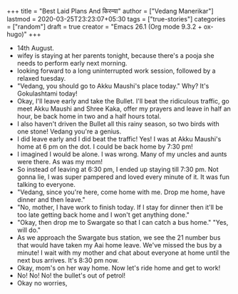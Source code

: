 +++
title = "Best Laid Plans And किरन्या"
author = ["Vedang Manerikar"]
lastmod = 2020-03-25T23:23:07+05:30
tags = ["true-stories"]
categories = ["random"]
draft = true
creator = "Emacs 26.1 (Org mode 9.3.2 + ox-hugo)"
+++

-   14th August.
-   wifey is staying at her parents tonight, because there's a pooja she
    needs to perform early next morning.
-   looking forward to a long uninterrupted work session, followed by a
    relaxed tuesday.
-   "Vedang, you should go to Akku Maushi's place today." Why? It's
    Gokulashtami today!
-   Okay, I'll leave early and take the Bullet. I'll beat the ridiculous
    traffic, go meet Akku Maushi and Shree Kaka, offer my prayers and
    leave in half an hour, be back home in two and a half hours total.
-   I also haven't driven the Bullet all this rainy season, so two birds
    with one stone! Vedang you're a genius.
-   I did leave early and I did beat the traffic! Yes! I was at Akku
    Maushi's home at 6 pm on the dot. I could be back home by 7:30 pm!
-   I imagined I would be alone. I was wrong. Many of my uncles and
    aunts were there. As was my mom!
-   So instead of leaving at 6:30 pm, I ended up staying till 7:30 pm.
    Not gonna lie, I was super pampered and loved every minute of it. It
    was fun talking to everyone.
-   "Vedang, since you're here, come home with me. Drop me home, have
    dinner and then leave."
-   "No, mother, I have work to finish today. If I stay for dinner then
    it'll be too late getting back home and I won't get anything done."
-   "Okay, then drop me to Swargate so that I can catch a bus home."
    "Yes, will do."
-   As we approach the Swargate bus station, we see the 21 number bus
    that would have taken my Aai home leave. We've missed the bus by a
    minute! I wait with my mother and chat about everyone at home until
    the next bus arrives. It's 8:30 pm now.
-   Okay, mom's on her way home. Now let's ride home and get to work!
-   No! No! No! the bullet's out of petrol!
-   Okay no worries,
